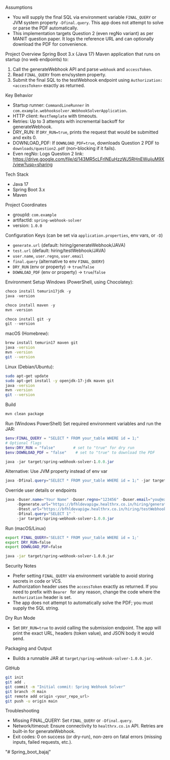 Assumptions
- You will supply the final SQL via environment variable `FINAL_QUERY` or JVM system property `-Dfinal.query`. This app does not attempt to solve or parse the PDF automatically.
- This implementation targets Question 2 (even regNo variant) as per MANIT question paper. It logs the reference URL and can optionally download the PDF for convenience.

Project Overview
Spring Boot 3.x (Java 17) Maven application that runs on startup (no web endpoints) to:
1) Call the generateWebhook API and parse `webhook` and `accessToken`.
2) Read `FINAL_QUERY` from env/system property.
3) Submit the final SQL to the testWebhook endpoint using `Authorization: <accessToken>` exactly as returned.

Key Behavior
- Startup runner: `CommandLineRunner` in `com.example.webhooksolver.WebhookSolverApplication`.
- HTTP client: `RestTemplate` with timeouts.
- Retries: Up to 3 attempts with incremental backoff for generateWebhook.
- DRY_RUN: If `DRY_RUN=true`, prints the request that would be submitted and exits 0.
- DOWNLOAD_PDF: If `DOWNLOAD_PDF=true`, downloads Question 2 PDF to `downloads/question2.pdf` (non-blocking if it fails).
- Even regNo: Logs Question 2 link: https://drive.google.com/file/d/143MR5cLFrlNEuHzzWJ5RHnEWuijuM9X/view?usp=sharing

Tech Stack
- Java 17
- Spring Boot 3.x
- Maven

Project Coordinates
- groupId: `com.example`
- artifactId: `spring-webhook-solver`
- version: `1.0.0`

Configuration Keys (can be set via `application.properties`, env vars, or `-D`)
- `generate.url` (default: hiring/generateWebhook/JAVA)
- `test.url` (default: hiring/testWebhook/JAVA)
- `user.name`, `user.regno`, `user.email`
- `final.query` (alternative to env `FINAL_QUERY`)
- `DRY_RUN` (env or property) -> `true`/`false`
- `DOWNLOAD_PDF` (env or property) -> `true`/`false`

Environment Setup
Windows (PowerShell, using Chocolatey):
```powershell
choco install temurin17jdk -y
java -version

choco install maven -y
mvn -version

choco install git -y
git --version
```

macOS (Homebrew):
```bash
brew install temurin17 maven git
java -version
mvn -version
git --version
```

Linux (Debian/Ubuntu):
```bash
sudo apt-get update
sudo apt-get install -y openjdk-17-jdk maven git
java -version
mvn -version
git --version
```

Build
```bash
mvn clean package
```

Run (Windows PowerShell)
Set required environment variables and run the JAR:
```powershell
$env:FINAL_QUERY = "SELECT * FROM your_table WHERE id = 1;"
# Optional flags
$env:DRY_RUN = "false"        # set to "true" for dry run
$env:DOWNLOAD_PDF = "false"    # set to "true" to download the PDF

java -jar target/spring-webhook-solver-1.0.0.jar
```

Alternative: Use JVM property instead of env var
```powershell
java -Dfinal.query="SELECT * FROM your_table WHERE id = 1;" -jar target/spring-webhook-solver-1.0.0.jar
```

Override user details or endpoints
```powershell
java -Duser.name="Your Name" -Duser.regno="123456" -Duser.email="you@example.com" `
     -Dgenerate.url="https://bfhldevapigw.healthrx.co.in/hiring/generateWebhook/JAVA" `
     -Dtest.url="https://bfhldevapigw.healthrx.co.in/hiring/testWebhook/JAVA" `
     -Dfinal.query="SELECT 1" `
     -jar target/spring-webhook-solver-1.0.0.jar
```

Run (macOS/Linux)
```bash
export FINAL_QUERY='SELECT * FROM your_table WHERE id = 1;'
export DRY_RUN=false
export DOWNLOAD_PDF=false

java -jar target/spring-webhook-solver-1.0.0.jar
```

Security Notes
- Prefer setting `FINAL_QUERY` via environment variable to avoid storing secrets in code or VCS.
- Authorization header uses the `accessToken` exactly as returned. If you need to prefix with `Bearer ` for any reason, change the code where the `Authorization` header is set.
- The app does not attempt to automatically solve the PDF; you must supply the SQL string.

Dry Run Mode
- Set `DRY_RUN=true` to avoid calling the submission endpoint. The app will print the exact URL, headers (token value), and JSON body it would send.

Packaging and Output
- Builds a runnable JAR at `target/spring-webhook-solver-1.0.0.jar`.

GitHub
```bash
git init
git add .
git commit -m "Initial commit: Spring Webhook Solver"
git branch -M main
git remote add origin <your_repo_url>
git push -u origin main
```

Troubleshooting
- Missing FINAL_QUERY: Set `FINAL_QUERY` or `-Dfinal.query`.
- Network/timeout: Ensure connectivity to `healthrx.co.in` API. Retries are built-in for generateWebhook.
- Exit codes: 0 on success (or dry-run), non-zero on fatal errors (missing inputs, failed requests, etc.).


"# Spring_boot_bajaj" 
